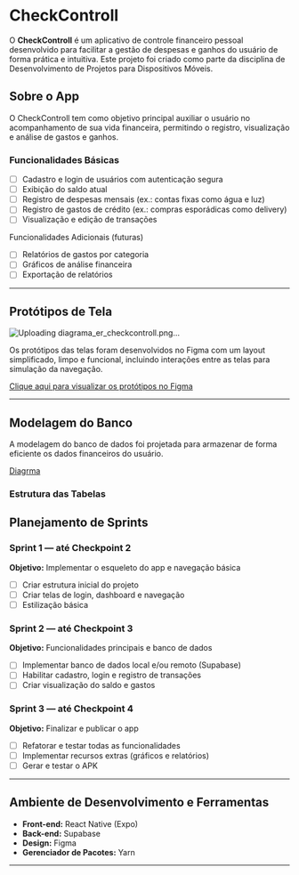 # CheckControll

O **CheckControll** é um aplicativo de controle financeiro pessoal desenvolvido para facilitar a gestão de despesas e ganhos do usuário de forma prática e intuitiva. Este projeto foi criado como parte da disciplina de Desenvolvimento de Projetos para Dispositivos Móveis.

## Sobre o App

O CheckControll tem como objetivo principal auxiliar o usuário no acompanhamento de sua vida financeira, permitindo o registro, visualização e análise de gastos e ganhos.

### Funcionalidades Básicas

- [ ] Cadastro e login de usuários com autenticação segura  
- [ ] Exibição do saldo atual  
- [ ] Registro de despesas mensais (ex.: contas fixas como água e luz)  
- [ ] Registro de gastos de crédito (ex.: compras esporádicas como delivery)  
- [ ] Visualização e edição de transações  

 Funcionalidades Adicionais (futuras)

- [ ] Relatórios de gastos por categoria  
- [ ] Gráficos de análise financeira  
- [ ] Exportação de relatórios  

---

## Protótipos de Tela
![Uploading diagrama_er_checkcontroll.png…]()

Os protótipos das telas foram desenvolvidos no Figma com um layout simplificado, limpo e funcional, incluindo interações entre as telas para simulação da navegação.

 [Clique aqui para visualizar os protótipos no Figma](https://www.figma.com/design/znDL8Yh8zt1lTZ8h8npwlO/Untitled?node-id=0-1&t=WTlSB0BuR6QSVpDz-1)

---

## Modelagem do Banco

A modelagem do banco de dados foi projetada para armazenar de forma eficiente os dados financeiros do usuário.

 [Diagrma](https://www.figma.com/design/znDL8Yh8zt1lTZ8h8npwlO/Untitled?node-id=0-1&t=WTlSB0BuR6QSVpDz-1)

### Estrutura das Tabelas


## Planejamento de Sprints

###  Sprint 1 — até Checkpoint 2  
**Objetivo:** Implementar o esqueleto do app e navegação básica  

- [ ] Criar estrutura inicial do projeto  
- [ ] Criar telas de login, dashboard e navegação  
- [ ] Estilização básica  

###  Sprint 2 — até Checkpoint 3  
**Objetivo:** Funcionalidades principais e banco de dados  

- [ ] Implementar banco de dados local e/ou remoto (Supabase)  
- [ ] Habilitar cadastro, login e registro de transações  
- [ ] Criar visualização do saldo e gastos  

###  Sprint 3 — até Checkpoint 4  
**Objetivo:** Finalizar e publicar o app  

- [ ] Refatorar e testar todas as funcionalidades  
- [ ] Implementar recursos extras (gráficos e relatórios)  
- [ ] Gerar e testar o APK  

---

## Ambiente de Desenvolvimento e Ferramentas

- **Front-end:** React Native (Expo)  
- **Back-end:** Supabase  
- **Design:** Figma  
- **Gerenciador de Pacotes:** Yarn  

---
